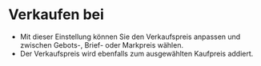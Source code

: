 # **Verkaufen bei**

- Mit dieser Einstellung können Sie den Verkaufspreis anpassen und zwischen Gebots-, Brief- oder Markpreis wählen.
- Der Verkaufspreis wird ebenfalls zum ausgewählten Kaufpreis addiert.

